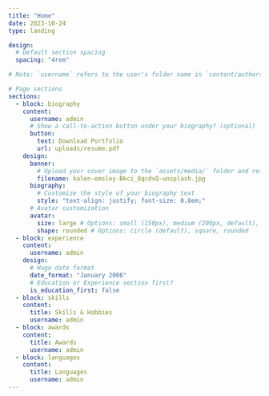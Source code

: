 ```yaml
---
title: "Home"
date: 2023-10-24
type: landing

design:
  # Default section spacing
  spacing: "4rem"

# Note: `username` refers to the user's folder name in `content/authors/`

# Page sections
sections:
  - block: biography
    content:
      username: admin
      # Show a call-to-action button under your biography? (optional)
      button:
        text: Download Portfolio
        url: uploads/resume.pdf
    design:
      banner:
        # Upload your cover image to the `assets/media/` folder and reference it here
        filename: kalen-emsley-Bkci_8qcdvQ-unsplash.jpg
      biography:
        # Customize the style of your biography text
        style: "text-align: justify; font-size: 0.8em;"
      # Avatar customization
      avatar:
        size: large # Options: small (150px), medium (200px, default), large (320px), xl (400px), xxl (500px)
        shape: rounded # Options: circle (default), square, rounded
  - block: experience
    content:
      username: admin
    design:
      # Hugo date format
      date_format: "January 2006"
      # Education or Experience section first?
      is_education_first: false
  - block: skills
    content:
      title: Skills & Hobbies
      username: admin
  - block: awards
    content:
      title: Awards
      username: admin
  - block: languages
    content:
      title: Languages
      username: admin
---
```

